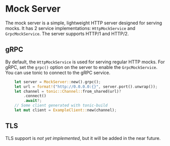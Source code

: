 # Mock Server

The mock server is a simple, lightweight HTTP server designed for serving mocks. It has 2 service implementations: `HttpMockService` and `GrpcMockService`. The server supports HTTP/1 and HTTP/2.

## gRPC
By default, the `HttpMockService` is used for serving regular HTTP mocks. For gRPC, set the `grpc()` option on the server to enable the `GrpcMockService`. You can use tonic to connect to the gRPC service.

```rust
    let server = MockServer::new().grpc();
    let url = format!("http://0.0.0.0:{}", server.port().unwrap());
    let channel = tonic::Channel::from_shared(url)?
        .connect()
        .await?;
    // Some client generated with tonic-build
    let mut client = ExampleClient::new(channel);
```

## TLS
TLS support is *not yet implemented*, but it will be added in the near future.
